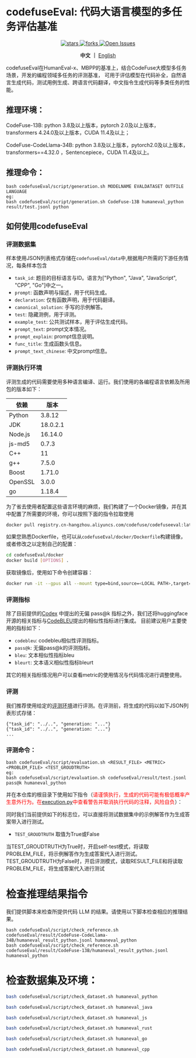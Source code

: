 # codefuseEval: 代码大语言模型的多任务评估基准
<div align="center">

<p>
    <a href="https://github.com/codefuse-ai/codefuse-evaluation">
        <img alt="stars" src="https://img.shields.io/github/stars/codefuse-ai/codefuse-evaluation?style=social" />
    </a>
    <a href="https://github.com/codefuse-ai/codefuse-evaluation">
        <img alt="forks" src="https://img.shields.io/github/forks/codefuse-ai/codefuse-evaluation?style=social" />
    </a>
    <a href="https://github.com/codefuse-ai/codefuse-evaluation/issues">
      <img alt="Open Issues" src="https://img.shields.io/github/issues-raw/codefuse-ai/codefuse-evaluation" />
    </a>
</p>

**中文** **｜** [English](README.md) 

</div>

codefuseEval在HumanEval-x、MBPP的基准上，结合CodeFuse大模型多任务场景，开发的编程领域多任务的评测基准， 可用于评估模型在代码补全，自然语言生成代码，测试用例生成、跨语言代码翻译，中文指令生成代码等多类任务的性能。

## 推理环境：
CodeFuse-13B: python 3.8及以上版本，pytorch 2.0及以上版本，transformers 4.24.0及以上版本，CUDA 11.4及以上；

CodeFuse-CodeLlama-34B: python 3.8及以上版本，pytorch2.0及以上版本，transformers==4.32.0 ，Sentencepiece，CUDA 11.4及以上。
## 推理命令：

```
bash codefuseEval/script/generation.sh MODELNAME EVALDATASET OUTFILE LANGUAGE
eg:
bash codefuseEval/script/generation.sh CodeFuse-13B humaneval_python result/test.jsonl python
```


## 如何使用codefuseEval

### 评测数据集
样本使用JSON列表格式存储在``codefuseEval/data``中,根据用户所需的下游任务情况，每条样本包含

*   ``task_id``: 题目的目标语言与ID。语言为["Python", "Java", "JavaScript", "CPP", "Go"]中之一。
*   ``prompt``: 函数声明与描述，用于代码生成。
*   ``declaration``: 仅有函数声明，用于代码翻译。
*   ``canonical_solution``: 手写的示例解答。
*   ``test``: 隐藏测例，用于评测。
*   ``example_test``: 公共测试样本，用于评估生成代码。
*   ``prompt_text``: prompt文本情况。
*   ``prompt_explain``: prompt信息说明。
*   ``func_title``: 生成函数头信息。
*   ``prompt_text_chinese``: 中文prompt信息。

### 评测执行环境

评测生成的代码需要使用多种语言编译、运行。我们使用的各编程语言依赖及所用包的版本如下：

| 依赖    | 版本     |
| ------- | -------- |
| Python  | 3.8.12   |
| JDK     | 18.0.2.1 |
| Node.js | 16.14.0  |
| js-md5  | 0.7.3    |
| C++     | 11       |
| g++     | 7.5.0    |
| Boost   | 1.71.0   |
| OpenSSL | 3.0.0    |
| go      | 1.18.4   |

为了省去使用者配置这些语言环境的麻烦，我们构建了一个Docker镜像，并在其中配置了所需要的环境，你可以按照下面的指令拉取使用
```bash
docker pull registry.cn-hangzhou.aliyuncs.com/codefuse/codefuseeval:latest
```

如果您熟悉Dockerfile，也可以从`codefuseEval/docker/Dockerfile`构建镜像，或者修改之以定制自己的配置：

```bash
cd codefuseEval/docker
docker build [OPTIONS] .
```

获取镜像后，使用如下命令创建容器：

```bash
docker run -it --gpus all --mount type=bind,source=<LOCAL PATH>,target=<PATH IN CONTAINER> [OPTIONS] <IMAGE NAME:TAG>
```

### 评测指标
除了目前提供的[Codex](https://arxiv.org/abs/2107.03374) 中提出的无偏 pass@k 指标之外，我们还将huggingface开源的相关指标与[CodeBLEU](https://arxiv.org/abs/2009.10297)提出的相似性指标进行集成。
目前建议用户主要使用的指标如下：
*   ``codebleu``: codebleu相似性评测指标。
*   ``pass@k``: 无偏pass@k的评测指标。
*   ``bleu``: 文本相似性指标bleu
*   ``bleurt``: 文本语义相似性指标bleurt

其它的相关指标情况用户可以查看metric的使用情况与代码情况进行调整使用。

### 评测

我们推荐使用给定的[评测环境](#评测环境)进行评测。在评测前，将生成的代码以如下JSON列表形式存储：

```
{"task_id": "../..", "generation: "..."}
{"task_id": "../..", "generation: "..."}
...
```

### 评测命令：
```
bash codefuseEval/script/evaluation.sh <RESULT_FILE> <METRIC> <PROBLEM_FILE> <TEST_GROUDTRUTH>
eg: 
bash codefuseEval/script/evaluation.sh codefuseEval/result/test.jsonl pass@k humaneval_python 
```

并在本仓库的根目录下使用如下指令（<font color='red'>请谨慎执行，生成的代码可能有极低概率产生意外行为。在[execution.py](execution.py)中查看警告并取消执行代码的注释，风险自负</font>）：

同时我们当前提供如下的标志位，可以直接将测试数据集中的示例解答作为生成答案带入进行测试。
* ``TEST_GROUDTRUTH`` 取值为True或False

当TEST_GROUDTRUTH为True时，开启self-test模式，将读取PROBLEM_FILE，将示例解答作为生成答案代入进行测试。
TEST_GROUDTRUTH为False时，开启评测模式，读取RESULT_FILE和将读取PROBLEM_FILE，将生成答案代入进行测试

# 检查推理结果指令
我们提供脚本来检查所提供代码 LLM 的结果。请使用以下脚本检查相应的推理结果。
```
bash codefuseEval/script/check_reference.sh codefuseEval/result/CodeFuse-CodeLlama-34B/humaneval_result_python.jsonl humaneval_python
bash codefuseEval/script/check_reference.sh codefuseEval/result/CodeFuse-13B/humaneval_result_python.jsonl humaneval_python 
```

# 检查数据集及环境：
```bash
bash codefuseEval/script/check_dataset.sh humaneval_python

bash codefuseEval/script/check_dataset.sh humaneval_java

bash codefuseEval/script/check_dataset.sh humaneval_js

bash codefuseEval/script/check_dataset.sh humaneval_rust

bash codefuseEval/script/check_dataset.sh humaneval_go

bash codefuseEval/script/check_dataset.sh humaneval_cpp
```
